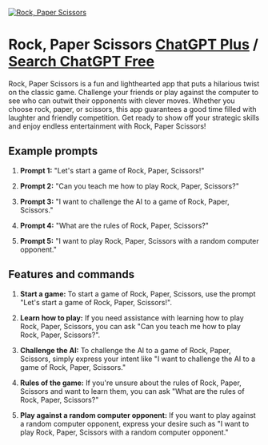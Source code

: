 
[![Rock, Paper Scissors](https://files.oaiusercontent.com/file-Vg9zxveuGqLLcgVEwf3UWpIq?se=2123-10-18T07%3A29%3A36Z&sp=r&sv=2021-08-06&sr=b&rscc=max-age%3D31536000%2C%20immutable&rscd=attachment%3B%20filename%3DDALL%25C2%25B7E%25202023-11-11%252002.27.09%2520-%2520Redesigned%2520icon%2520for%2520a%2520rock%2520paper%2520scissors%2520game%252C%2520with%2520a%2520round%2520shape%2520and%2520a%2520transparent%2520background.%2520The%2520icon%2520includes%2520stylized%252C%2520colorful%2520representations%2520.png&sig=eU1z1E8OexAVcNbvHY7V%2BScEyi2TcCXOK59Xuoc9T2g%3D)](https://chat.openai.com/g/g-0qVqdA3Ef-rock-paper-scissors)

# Rock, Paper Scissors [ChatGPT Plus](https://chat.openai.com/g/g-0qVqdA3Ef-rock-paper-scissors) / [Search ChatGPT Free](https://gptcall.net/index.html#/?search=Rock%2C%20Paper%20Scissors)

Rock, Paper Scissors is a fun and lighthearted app that puts a hilarious twist on the classic game. Challenge your friends or play against the computer to see who can outwit their opponents with clever moves. Whether you choose rock, paper, or scissors, this app guarantees a good time filled with laughter and friendly competition. Get ready to show off your strategic skills and enjoy endless entertainment with Rock, Paper Scissors!

## Example prompts

1. **Prompt 1:** "Let's start a game of Rock, Paper, Scissors!"

2. **Prompt 2:** "Can you teach me how to play Rock, Paper, Scissors?"

3. **Prompt 3:** "I want to challenge the AI to a game of Rock, Paper, Scissors."

4. **Prompt 4:** "What are the rules of Rock, Paper, Scissors?"

5. **Prompt 5:** "I want to play Rock, Paper, Scissors with a random computer opponent."

## Features and commands

1. **Start a game:** To start a game of Rock, Paper, Scissors, use the prompt "Let's start a game of Rock, Paper, Scissors!".

2. **Learn how to play:** If you need assistance with learning how to play Rock, Paper, Scissors, you can ask "Can you teach me how to play Rock, Paper, Scissors?".

3. **Challenge the AI:** To challenge the AI to a game of Rock, Paper, Scissors, simply express your intent like "I want to challenge the AI to a game of Rock, Paper, Scissors."

4. **Rules of the game:** If you're unsure about the rules of Rock, Paper, Scissors and want to learn them, you can ask "What are the rules of Rock, Paper, Scissors?"

5. **Play against a random computer opponent:** If you want to play against a random computer opponent, express your desire such as "I want to play Rock, Paper, Scissors with a random computer opponent."


